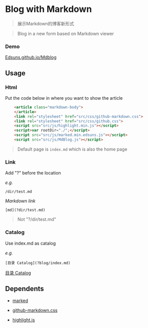 # Blog with Markdown

>展示Markdown的博客新形式

>Blog in a new form based on Markdown viewer

### Demo

[Edsuns.github.io/Mdblog](https://edsuns.github.io/Mdblog/)

## Usage

### Html

Put the code below in where you want to show the article

```html
    <article class="markdown-body">
    </article>
    <link rel="stylesheet" href="src/css/github-markdown.css">
    <link rel="stylesheet" href="src/css/github.css">
    <script src="src/js/highlight.min.js"></script>
    <script>var rootDir="./";</script>
    <script src="src/js/marked.min.edsuns.js"></script>
    <script src="src/js/MdBlog.js"></script>
```

>Default page is `index.md` which is also the home page

### Link

Add "?" before the location

_e.g._
```
/dir/test.md
```
_Markdown link_
```
[md](?dir/test.md)
```
>Not "?/dir/test.md"

### Catalog

Use index.md as catalog

_e.g._

```
[目录 Catalog](?blog/index.md)
```

[目录 Catalog](https://edsuns.github.io/Mdblog/?blog/index.md)

## Dependents
- [marked](https://github.com/markedjs/marked)

- [github-markdown.css](https://github.com/sindresorhus/github-markdown-css)

- [highlight.js](https://github.com/highlightjs/highlight.js)